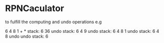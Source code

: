 # RPNCaculator
to fulfill the computing and undo operations e.g

6 4 8 1 + *
stack: 6 36
undo
stack: 6 4 9
undo
stack: 6 4 8 1
undo
stack: 6 4 8
undo undo
stack: 6
